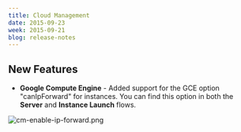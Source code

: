 ```yaml
---
title: Cloud Management
date: 2015-09-23
week: 2015-09-21
blog: release-notes
---
```


## New Features

* **Google Compute Engine** - Added support for the GCE option "canIpForward" for instances. You can find this option in both the **Server** and **Instance Launch** flows.

![cm-enable-ip-forward.png](/img/cm-enable-ip-forward.png)
